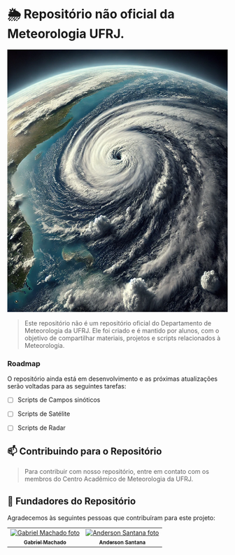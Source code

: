 # 🌦️ Repositório não oficial da Meteorologia UFRJ.

<img height=600em src="furacao.png" alt="furacao">

> Este repositório não é um repositório oficial do Departamento de Meteorologia da UFRJ. Ele foi criado e é mantido por alunos, com o objetivo de compartilhar materiais, projetos e scripts relacionados à Meteorologia.


### Roadmap

O repositório ainda está em desenvolvimento e as próximas atualizações serão voltadas para as seguintes tarefas:

- [ ] Scripts de Campos sinóticos
- [ ] Scripts de Satélite
- [ ] Scripts de Radar


## 📫 Contribuindo para o Repositório

> Para contribuir com nosso repositório, entre em contato com os membros do Centro Acadêmico de Meteorologia da UFRJ.



## 🤝 Fundadores do Repositório

Agradecemos às seguintes pessoas que contribuíram para este projeto:

<table>
  <tr>
    <td align="center">
      <a href="#" title="https://github.com/GHMachado">
        <img src="https://cdn.discordapp.com/attachments/630479813903122433/1339021786309726218/gabriel.jpg?ex=67ad34b7&is=67abe337&hm=17548c9a01df083b4cdfc037de2d1e70bae4357b7f57bb6e749bd63bf5606cf0" width="100px;" alt="Gabriel Machado foto"/><br>
        <sub>
          <b> Gabriel Machado </b>
        </sub>
      </a>
    </td>
    <td align="center">
      <a href="#" title="https://github.com/Andess2018">
        <img src="https://cdn.discordapp.com/attachments/630479813903122433/1339024223158407218/anderson2.jpg?ex=67ad36fc&is=67abe57c&hm=4ec2410cd0373a8817c5a9f71f5f15cdd09defc8f54ce9fe9bc6824f41ff8c88&" width="110px;" alt="Anderson Santana foto"/><br>
        <sub>
          <b> Anderson Santana </b>
    </td>
  </tr>
</table>

